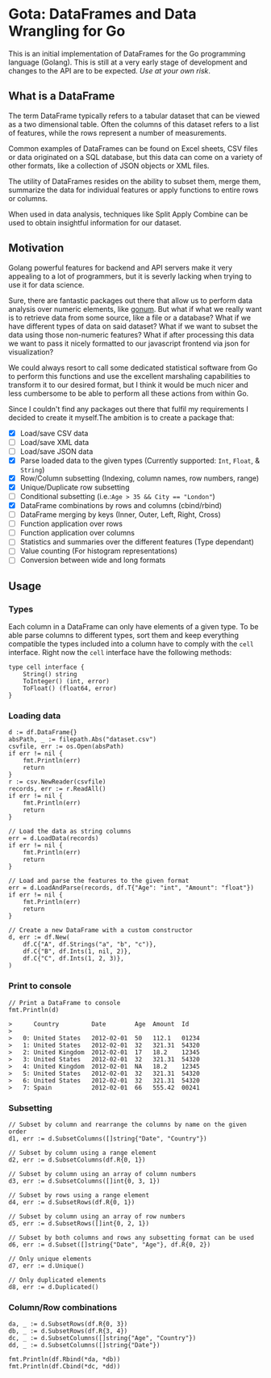 Gota: DataFrames and Data Wrangling for Go
==========================================

This is an initial implementation of DataFrames for the Go programming
language (Golang). This is still at a very early stage of development
and changes to the API are to be expected. *Use at your own risk*.

What is a DataFrame
-------------------
The term DataFrame typically refers to a tabular dataset that can be
viewed as a two dimensional table. Often the columns of this dataset
refers to a list of features, while the rows represent a number of
measurements.

Common examples of DataFrames can be found on Excel sheets, CSV files
or data originated on a SQL database, but this data can come on
a variety of other formats, like a collection of JSON objects or XML
files.

The utility of DataFrames resides on the ability to subset them, merge
them, summarize the data for individual features or apply functions to
entire rows or columns.

When used in data analysis, techniques like Split Apply Combine can be
used to obtain insightful information for our dataset.

Motivation
----------
Golang powerful features for backend and API servers make it very
appealing to a lot of programmers, but it is severly lacking when
trying to use it for data science.

Sure, there are fantastic packages out there that allow us to perform
data analysis over numeric elements, like [gonum][1]. But what if what
we really want is to retrieve data from some source, like a file or
a database? What if we have different types of data on said dataset?
What if we want to subset the data using those non-numeric features?
What if after processing this data we want to pass it nicely formatted
to our javascript frontend via json for visualization?

We could always resort to call some dedicated statistical software
from Go to perform this functions and use the excellent marshaling
capabilities to transform it to our desired format, but I think it
would be much nicer and less cumbersome to be able to perform all
these actions from within Go.

Since I couldn't find any packages out there that fulfil my
requirements I decided to create it myself.The ambition is to create
a package that:

- [x] Load/save CSV data
- [ ] Load/save XML data
- [ ] Load/save JSON data
- [x] Parse loaded data to the given types (Currently supported:
  `Int`, `Float`, & `String`)
- [x] Row/Column subsetting (Indexing, column names, row numbers, range)
- [x] Unique/Duplicate row subsetting
- [ ] Conditional subsetting (i.e.:`Age > 35 && City == "London"`)
- [x] DataFrame combinations by rows and columns (cbind/rbind)
- [ ] DataFrame merging by keys (Inner, Outer, Left, Right, Cross)
- [ ] Function application over rows
- [ ] Function application over columns
- [ ] Statistics and summaries over the different features (Type dependant)
- [ ] Value counting (For histogram representations)
- [ ] Conversion between wide and long formats

Usage
-----
### Types
Each column in a DataFrame can only have elements of a given type. To
be able parse columns to different types, sort them and keep
everything compatible the types included into a column have to comply
with the `cell` interface. Right now the `cell` interface have the
following methods:
```
type cell interface {
	String() string
	ToInteger() (int, error)
	ToFloat() (float64, error)
}
```

### Loading data
```
d := df.DataFrame{}
absPath, _ := filepath.Abs("dataset.csv")
csvfile, err := os.Open(absPath)
if err != nil {
    fmt.Println(err)
    return
}
r := csv.NewReader(csvfile)
records, err := r.ReadAll()
if err != nil {
    fmt.Println(err)
    return
}

// Load the data as string columns
err = d.LoadData(records)
if err != nil {
    fmt.Println(err)
    return
}

// Load and parse the features to the given format
err = d.LoadAndParse(records, df.T{"Age": "int", "Amount": "float"})
if err != nil {
    fmt.Println(err)
    return
}

// Create a new DataFrame with a custom constructor
d, err := df.New(
    df.C{"A", df.Strings("a", "b", "c")},
    df.C{"B", df.Ints(1, nil, 2)},
    df.C{"C", df.Ints(1, 2, 3)},
)
```

### Print to console
```
// Print a DataFrame to console
fmt.Println(d)

>      Country         Date        Age  Amount  Id
>
>   0: United States   2012-02-01  50   112.1   01234
>   1: United States   2012-02-01  32   321.31  54320
>   2: United Kingdom  2012-02-01  17   18.2    12345
>   3: United States   2012-02-01  32   321.31  54320
>   4: United Kingdom  2012-02-01  NA   18.2    12345
>   5: United States   2012-02-01  32   321.31  54320
>   6: United States   2012-02-01  32   321.31  54320
>   7: Spain           2012-02-01  66   555.42  00241

```
    
### Subsetting
```
// Subset by column and rearrange the columns by name on the given order
d1, err := d.SubsetColumns([]string{"Date", "Country"})

// Subset by column using a range element
d2, err := d.SubsetColumns(df.R{0, 1})

// Subset by column using an array of column numbers
d3, err := d.SubsetColumns([]int{0, 3, 1})

// Subset by rows using a range element
d4, err := d.SubsetRows(df.R{0, 1})

// Subset by column using an array of row numbers
d5, err := d.SubsetRows([]int{0, 2, 1})

// Subset by both columns and rows any subsetting format can be used
d6, err := d.Subset([]string{"Date", "Age"}, df.R{0, 2})

// Only unique elements
d7, err := d.Unique()

// Only duplicated elements
d8, err := d.Duplicated()
```

### Column/Row combinations
```
da, _ := d.SubsetRows(df.R{0, 3})
db, _ := d.SubsetRows(df.R{3, 4})
dc, _ := d.SubsetColumns([]string{"Age", "Country"})
dd, _ := d.SubsetColumns([]string{"Date"})

fmt.Println(df.Rbind(*da, *db))
fmt.Println(df.Cbind(*dc, *dd))
```

[1]: https://github.com/gonum
[2]: https://github.com/kniren/gota
